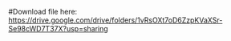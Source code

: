 #Download file here: https://drive.google.com/drive/folders/1vRsOXt7oD6ZzpKVaXSr-Se98cWD7T37X?usp=sharing
